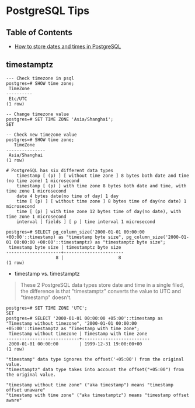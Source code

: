 # PostgreSQL Tips


Table of Contents
-----------------

* [How to store dates and times in PostgreSQL](#timestamptz)


timestamptz
-----------
```
--- Check timezone in psql
postgres=# SHOW time zone;
 TimeZone
----------
 Etc/UTC
(1 row)

-- Change timezone value
postgres=# SET TIME ZONE 'Asia/Shanghai';
SET

-- Check new timezone value
postgres=# SHOW time zone;
   TimeZone
---------------
 Asia/Shanghai
(1 row)

# PostgreSQL has six different data types
    timestamp [ (p) ] [ without time zone ] 8 bytes both date and time (no time zone) 1 microsecond
    timestamp [ (p) ] with time zone 8 bytes both date and time, with time zone 1 microsecond
    date 4 bytes date(no time of day) 1 day
    time [ (p) ] [ without time zone ] 8 bytes time of day(no date) 1 microsecond
    time [ (p) ] with time zone 12 bytes time of day(no date), with time zone 1 microsecond
    interval [ fields ] [ p ] time interval 1 microsecond

postgres=# SELECT pg_column_size('2000-01-01 00:00:00 +00:00'::timestamp) as "timestamp byte size", pg_column_size('2000-01-01 00:00:00 +00:00'::timestamptz) as "timestamptz byte size";
 timestamp byte size | timestamptz byte size
---------------------+-----------------------
                   8 |                     8
(1 row)
```

* timestamp vs. timestamptz
> These 2 PostgreSQL data types store date and time in a single filed, the difference is that "timestamptz" converts the value to UTC and "timestamp" doesn't.
```
postgres=# SET TIME ZONE 'UTC';
SET
postgres=# SELECT '2000-01-01 00:00:00 +05:00'::timestamp as "Timestamp without timezone", '2000-01-01 00:00:00 +05:00'::timestamptz as "Timestamp with time zone";
 Timestamp without timezone | Timestamp with time zone
----------------------------+--------------------------
 2000-01-01 00:00:00        | 1999-12-31 19:00:00+00
(1 row)

"timestamp" data type ignores the offset('+05:00') from the original value.
"timestamptz" data type takes into account the offset("+05:00") from the original value.

"timestamp without time zone" ("aka timestamp") means "timestamp offset unaware"
"timestamp with time zone" ("aka timestamptz") means "timestamp offset aware"


```
